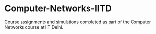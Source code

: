 # Computer-Networks-IITD
Course assignments and simulations completed as part of the Computer Networks course at IIT Delhi.
